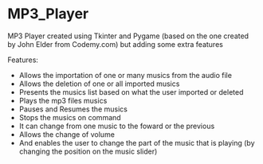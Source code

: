 # MP3_Player
MP3 Player created using Tkinter and Pygame (based on the one created by John Elder from Codemy.com) but adding some extra features

Features:
- Allows the importation of one or many musics from the audio file
- Allows the deletion of one or all imported musics 
- Presents the musics list based on what the user imported or deleted
- Plays the mp3 files musics
- Pauses and Resumes the musics
- Stops the musics on command
- It can change from one music to the foward or the previous
- Allows the change of volume
- And enables the user to change the part of the music that is playing (by changing the position on the music slider)
